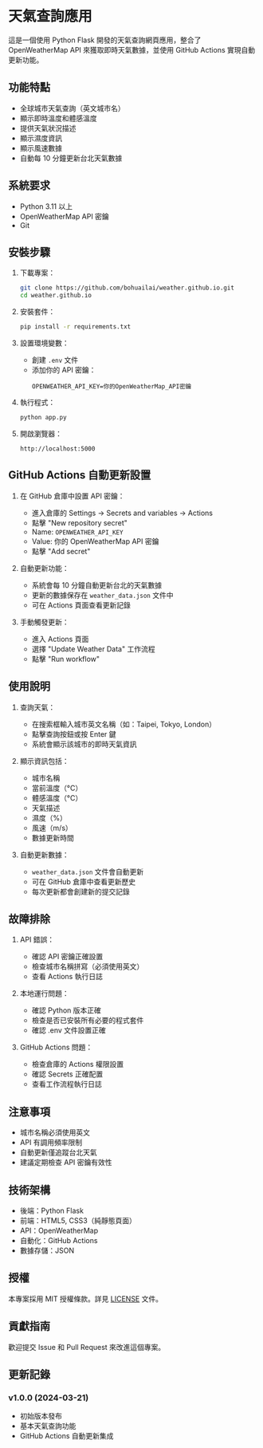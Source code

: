 # 天氣查詢應用

這是一個使用 Python Flask 開發的天氣查詢網頁應用，整合了 OpenWeatherMap API 來獲取即時天氣數據，並使用 GitHub Actions 實現自動更新功能。

## 功能特點

- 全球城市天氣查詢（英文城市名）
- 顯示即時溫度和體感溫度
- 提供天氣狀況描述
- 顯示濕度資訊
- 顯示風速數據
- 自動每 10 分鐘更新台北天氣數據


## 系統要求

- Python 3.11 以上
- OpenWeatherMap API 密鑰
- Git

## 安裝步驟

1. 下載專案：
   ```bash
   git clone https://github.com/bohuailai/weather.github.io.git
   cd weather.github.io
   ```

2. 安裝套件：
   ```bash
   pip install -r requirements.txt
   ```

3. 設置環境變數：
   - 創建 `.env` 文件
   - 添加你的 API 密鑰：
     ```
     OPENWEATHER_API_KEY=你的OpenWeatherMap_API密鑰
     ```

4. 執行程式：
   ```bash
   python app.py
   ```

5. 開啟瀏覽器：
   ```
   http://localhost:5000
   ```

## GitHub Actions 自動更新設置

1. 在 GitHub 倉庫中設置 API 密鑰：
   - 進入倉庫的 Settings → Secrets and variables → Actions
   - 點擊 "New repository secret"
   - Name: `OPENWEATHER_API_KEY`
   - Value: 你的 OpenWeatherMap API 密鑰
   - 點擊 "Add secret"

2. 自動更新功能：
   - 系統會每 10 分鐘自動更新台北的天氣數據
   - 更新的數據保存在 `weather_data.json` 文件中
   - 可在 Actions 頁面查看更新記錄

3. 手動觸發更新：
   - 進入 Actions 頁面
   - 選擇 "Update Weather Data" 工作流程
   - 點擊 "Run workflow"

## 使用說明

1. 查詢天氣：
   - 在搜索框輸入城市英文名稱（如：Taipei, Tokyo, London）
   - 點擊查詢按鈕或按 Enter 鍵
   - 系統會顯示該城市的即時天氣資訊

2. 顯示資訊包括：
   - 城市名稱
   - 當前溫度（°C）
   - 體感溫度（°C）
   - 天氣描述
   - 濕度（%）
   - 風速（m/s）
   - 數據更新時間

3. 自動更新數據：
   - `weather_data.json` 文件會自動更新
   - 可在 GitHub 倉庫中查看更新歷史
   - 每次更新都會創建新的提交記錄

## 故障排除

1. API 錯誤：
   - 確認 API 密鑰正確設置
   - 檢查城市名稱拼寫（必須使用英文）
   - 查看 Actions 執行日誌

2. 本地運行問題：
   - 確認 Python 版本正確
   - 檢查是否已安裝所有必要的程式套件
   - 確認 .env 文件設置正確

3. GitHub Actions 問題：
   - 檢查倉庫的 Actions 權限設置
   - 確認 Secrets 正確配置
   - 查看工作流程執行日誌

## 注意事項

- 城市名稱必須使用英文
- API 有調用頻率限制
- 自動更新僅追蹤台北天氣
- 建議定期檢查 API 密鑰有效性

## 技術架構

- 後端：Python Flask
- 前端：HTML5, CSS3（純靜態頁面）
- API：OpenWeatherMap
- 自動化：GitHub Actions
- 數據存儲：JSON

## 授權

本專案採用 MIT 授權條款。詳見 [LICENSE](LICENSE) 文件。

## 貢獻指南

歡迎提交 Issue 和 Pull Request 來改進這個專案。

## 更新記錄

### v1.0.0 (2024-03-21)
- 初始版本發布
- 基本天氣查詢功能
- GitHub Actions 自動更新集成 
